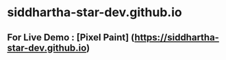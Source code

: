 # siddhartha-star-dev.github.io
## For Live Demo  : [Pixel Paint] (https://siddhartha-star-dev.github.io)
